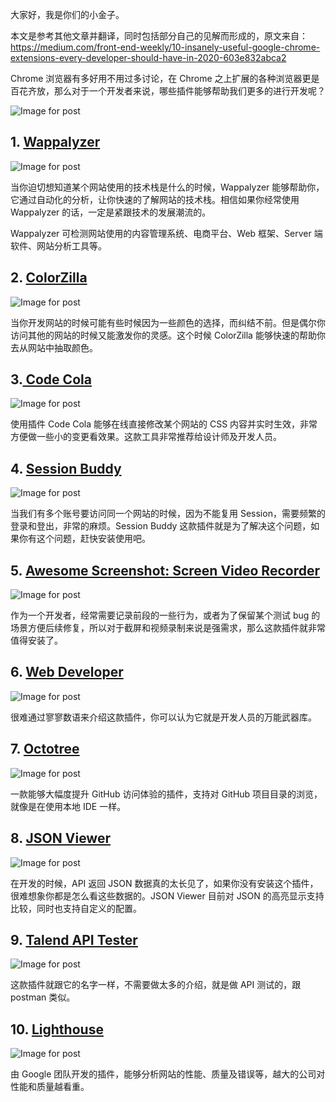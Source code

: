 大家好，我是你们的小金子。

本文是参考其他文章并翻译，同时包括部分自己的见解而形成的，原文来自：https://medium.com/front-end-weekly/10-insanely-useful-google-chrome-extensions-every-developer-should-have-in-2020-603e832abca2

Chrome 浏览器有多好用不用过多讨论，在 Chrome 之上扩展的各种浏览器更是百花齐放，那么对于一个开发者来说，哪些插件能够帮助我们更多的进行开发呢？

![Image for post](https://miro.medium.com/max/2694/1*HmqG4QB2OxeOXscbh6bPnA.png)

## 1. [Wappalyzer](https://chrome.google.com/webstore/detail/wappalyzer/gppongmhjkpfnbhagpmjfkannfbllamg)

![Image for post](https://miro.medium.com/max/2716/1*sYkgqPAMee_88bJdBrHkmQ.png)

当你迫切想知道某个网站使用的技术栈是什么的时候，Wappalyzer 能够帮助你，它通过自动化的分析，让你快速的了解网站的技术栈。相信如果你经常使用 Wappalyzer 的话，一定是紧跟技术的发展潮流的。

Wappalyzer 可检测网站使用的内容管理系统、电商平台、Web 框架、Server 端软件、网站分析工具等。

## 2. [ColorZilla](https://chrome.google.com/webstore/detail/colorzilla/bhlhnicpbhignbdhedgjhgdocnmhomnp)

![Image for post](https://miro.medium.com/max/2716/1*4C1nLWuc5hH4oCGyOebLxg.png)

当你开发网站的时候可能有些时候因为一些颜色的选择，而纠结不前。但是偶尔你访问其他的网站的时候又能激发你的灵感。这个时候 ColorZilla 能够快速的帮助你去从网站中抽取颜色。

## 3.[ Code Cola](https://chrome.google.com/webstore/detail/code-cola/lomkpheldlbkkfiifcbfifipaofnmnkn)

![Image for post](https://miro.medium.com/max/2716/1*PGdSsRPUgd_5zvnHlhSVGA.png)

使用插件 Code Cola 能够在线直接修改某个网站的 CSS 内容并实时生效，非常方便做一些小的变更看效果。这款工具非常推荐给设计师及开发人员。

## 4. [Session Buddy](https://chrome.google.com/webstore/detail/session-buddy/edacconmaakjimmfgnblocblbcdcpbko)

![Image for post](https://miro.medium.com/max/2716/1*E3GTQLC1EQm1JaOP7LRa4A.png)

当我们有多个账号要访问同一个网站的时候，因为不能复用 Session，需要频繁的登录和登出，非常的麻烦。Session Buddy 这款插件就是为了解决这个问题，如果你有这个问题，赶快安装使用吧。

## 5. [Awesome Screenshot: Screen Video Recorder](https://chrome.google.com/webstore/detail/awesome-screenshot-screen/nlipoenfbbikpbjkfpfillcgkoblgpmj)

![Image for post](https://miro.medium.com/max/2716/1*k99nbGfxo_Ex9hP4mVPcQg.png)

作为一个开发者，经常需要记录前段的一些行为，或者为了保留某个测试 bug 的场景方便后续修复，所以对于截屏和视频录制来说是强需求，那么这款插件就非常值得安装了。

## 6. [Web Developer](https://chrome.google.com/webstore/detail/web-developer/bfbameneiokkgbdmiekhjnmfkcnldhhm)

![Image for post](https://miro.medium.com/max/2716/1*rSrV0_a4_twTyOiMIdlRnA.png)

很难通过寥寥数语来介绍这款插件，你可以认为它就是开发人员的万能武器库。

## 7. [Octotree](https://chrome.google.com/webstore/detail/octotree/bkhaagjahfmjljalopjnoealnfndnagc)

![Image for post](https://miro.medium.com/max/2716/1*ei8iKqgrcP7mlGBjTPfCQw.png)

一款能够大幅度提升 GitHub 访问体验的插件，支持对 GitHub 项目目录的浏览，就像是在使用本地 IDE 一样。

## 8. [JSON Viewer](https://chrome.google.com/webstore/detail/json-viewer/gbmdgpbipfallnflgajpaliibnhdgobh/related)

![Image for post](https://miro.medium.com/max/2716/1*oC9zji5s1MNeCm8Cw3FtLQ.png)

在开发的时候，API 返回 JSON 数据真的太长见了，如果你没有安装这个插件，很难想象你都是怎么看这些数据的。JSON Viewer 目前对 JSON 的高亮显示支持比较，同时也支持自定义的配置。

## 9. [Talend API Tester](https://chrome.google.com/webstore/detail/talend-api-tester-free-ed/aejoelaoggembcahagimdiliamlcdmfm/related)

![Image for post](https://miro.medium.com/max/2716/1*03E_GVWIgEW7_6O14XBalQ.png)

这款插件就跟它的名字一样，不需要做太多的介绍，就是做 API 测试的，跟 postman 类似。

## 10. [Lighthouse](https://chrome.google.com/webstore/detail/lighthouse/blipmdconlkpinefehnmjammfjpmpbjk)

![Image for post](https://miro.medium.com/max/2716/1*_TfOrWURzC409AcDtW7-IA.png)

由 Google 团队开发的插件，能够分析网站的性能、质量及错误等，越大的公司对性能和质量越看重。